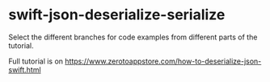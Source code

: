 # swift-json-deserialize-serialize

Select the different branches for code examples from different parts of the tutorial. 

Full tutorial is on https://www.zerotoappstore.com/how-to-deserialize-json-swift.html 

